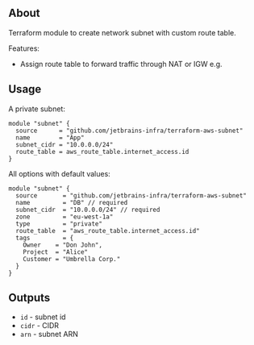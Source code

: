 ## About
Terraform module to create network subnet with custom route table.

Features:
* Assign route table to forward traffic through NAT or IGW e.g.

## Usage

A private subnet:
```hcl
module "subnet" {
  source      = "github.com/jetbrains-infra/terraform-aws-subnet"
  name        = "App"
  subnet_cidr = "10.0.0.0/24"
  route_table = aws_route_table.internet_access.id
}
```

All options with default values:
```hcl
module "subnet" {
  source       = "github.com/jetbrains-infra/terraform-aws-subnet"
  name         = "DB" // required
  subnet_cidr  = "10.0.0.0/24" // required
  zone         = "eu-west-1a"
  type         = "private"
  route_table  = "aws_route_table.internet_access.id"
  tags         = {
    Owner    = "Don John",
    Project  = "Alice"
    Customer = "Umbrella Corp."
  } 
}
```

## Outputs

* `id` - subnet id 
* `cidr` - CIDR
* `arn` - subnet ARN